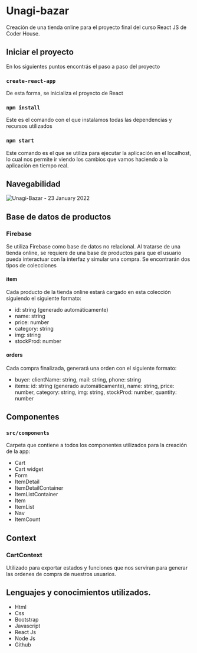 # Unagi-bazar

Creación de una tienda online para el proyecto final del curso React JS de Coder House.

## Iniciar el proyecto

En los siguientes puntos encontrás el paso a paso del proyecto

### `create-react-app`

De esta forma, se inicializa el proyecto de React

### `npm install`

Este es el comando con el que instalamos todas las dependencias y recursos utilizados

### `npm start`

Este comando es el que se utiliza para ejecutar la aplicación en el localhost, lo cual nos permite ir viendo los cambios que vamos haciendo a la aplicación en tiempo real.


## Navegabilidad


![Unagi-Bazar - 23 January 2022](https://user-images.githubusercontent.com/86387370/150701100-8bcbf351-7d63-4bbe-b0b5-ca526f62b3d2.gif)



## Base de datos de productos

### Firebase

Se utiliza Firebase como base de datos no relacional. Al tratarse de una tienda online, se requiere de una base de productos para que el usuario pueda interactuar con la interfaz y simular una compra. Se encontrarán dos tipos de colecciones

#### item
Cada producto de la tienda online estará cargado en esta colección siguiendo el siguiente formato:

+ id: string (generado automáticamente)
+ name: string
+ price: number
+ category: string
+ img: string
+ stockProd: number

#### orders
Cada compra finalizada, generará una orden con el siguiente formato:

+ buyer:
clientName: string,
mail: string,
phone: string
+ items:
id: string (generado automáticamente),
name: string,
price: number,
category: string,
img: string,
stockProd: number,
quantity: number



## Componentes

### `src/components`

Carpeta que contiene a todos los componentes utilizados para la creación de la app:

+ Cart
+ Cart widget
+ Form
+ ItemDetail
+ ItemDetailContainer
+ ItemListContainer
+ Item
+ ItemList
+ Nav
+ ItemCount

## Context

### CartContext 
Utilizado para exportar estados y funciones que nos serviran para generar las ordenes de compra de nuestros usuarios.

## Lenguajes y conocimientos utilizados.

+ Html
+ Css
+ Bootstrap
+ Javascript
+ React Js
+ Node Js
+ Github
